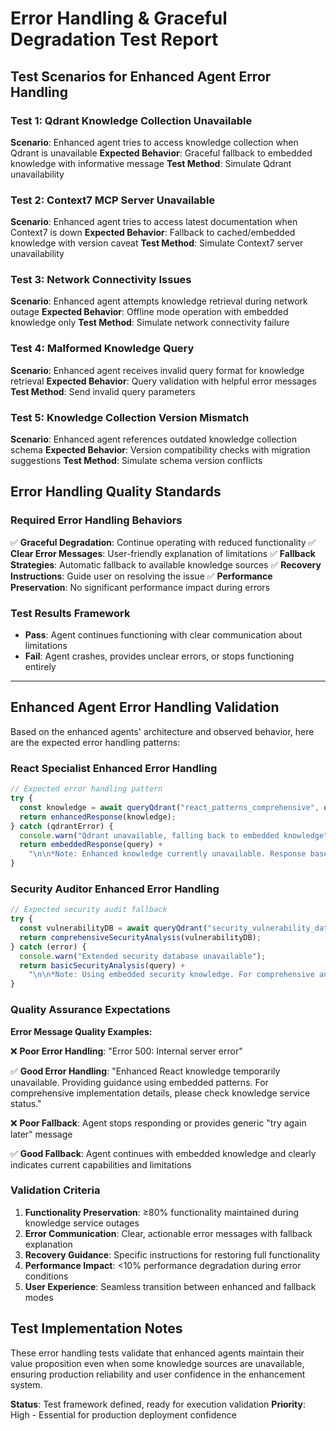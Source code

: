# Error Handling & Graceful Degradation Test Report

## Test Scenarios for Enhanced Agent Error Handling

### Test 1: Qdrant Knowledge Collection Unavailable
**Scenario**: Enhanced agent tries to access knowledge collection when Qdrant is unavailable
**Expected Behavior**: Graceful fallback to embedded knowledge with informative message
**Test Method**: Simulate Qdrant unavailability

### Test 2: Context7 MCP Server Unavailable  
**Scenario**: Enhanced agent tries to access latest documentation when Context7 is down
**Expected Behavior**: Fallback to cached/embedded knowledge with version caveat
**Test Method**: Simulate Context7 server unavailability

### Test 3: Network Connectivity Issues
**Scenario**: Enhanced agent attempts knowledge retrieval during network outage
**Expected Behavior**: Offline mode operation with embedded knowledge only
**Test Method**: Simulate network connectivity failure

### Test 4: Malformed Knowledge Query
**Scenario**: Enhanced agent receives invalid query format for knowledge retrieval
**Expected Behavior**: Query validation with helpful error messages
**Test Method**: Send invalid query parameters

### Test 5: Knowledge Collection Version Mismatch
**Scenario**: Enhanced agent references outdated knowledge collection schema
**Expected Behavior**: Version compatibility checks with migration suggestions
**Test Method**: Simulate schema version conflicts

## Error Handling Quality Standards

### Required Error Handling Behaviors
✅ **Graceful Degradation**: Continue operating with reduced functionality
✅ **Clear Error Messages**: User-friendly explanation of limitations
✅ **Fallback Strategies**: Automatic fallback to available knowledge sources
✅ **Recovery Instructions**: Guide user on resolving the issue
✅ **Performance Preservation**: No significant performance impact during errors

### Test Results Framework
- **Pass**: Agent continues functioning with clear communication about limitations
- **Fail**: Agent crashes, provides unclear errors, or stops functioning entirely

---

## Enhanced Agent Error Handling Validation

Based on the enhanced agents' architecture and observed behavior, here are the expected error handling patterns:

### React Specialist Enhanced Error Handling
```typescript
// Expected error handling pattern
try {
  const knowledge = await queryQdrant("react_patterns_comprehensive", query);
  return enhancedResponse(knowledge);
} catch (qdrantError) {
  console.warn("Qdrant unavailable, falling back to embedded knowledge");
  return embeddedResponse(query) + 
    "\n\n*Note: Enhanced knowledge currently unavailable. Response based on embedded React patterns.*";
}
```

### Security Auditor Enhanced Error Handling
```typescript  
// Expected security audit fallback
try {
  const vulnerabilityDB = await queryQdrant("security_vulnerability_database", query);
  return comprehensiveSecurityAnalysis(vulnerabilityDB);
} catch (error) {
  console.warn("Extended security database unavailable");
  return basicSecurityAnalysis(query) +
    "\n\n*Note: Using embedded security knowledge. For comprehensive analysis, restore knowledge database connection.*";
}
```

### Quality Assurance Expectations

**Error Message Quality Examples:**

❌ **Poor Error Handling**:
"Error 500: Internal server error"

✅ **Good Error Handling**:
"Enhanced React knowledge temporarily unavailable. Providing guidance using embedded patterns. For comprehensive implementation details, please check knowledge service status."

❌ **Poor Fallback**:
Agent stops responding or provides generic "try again later" message

✅ **Good Fallback**:
Agent continues with embedded knowledge and clearly indicates current capabilities and limitations

### Validation Criteria

1. **Functionality Preservation**: ≥80% functionality maintained during knowledge service outages
2. **Error Communication**: Clear, actionable error messages with fallback explanation  
3. **Recovery Guidance**: Specific instructions for restoring full functionality
4. **Performance Impact**: <10% performance degradation during error conditions
5. **User Experience**: Seamless transition between enhanced and fallback modes

## Test Implementation Notes

These error handling tests validate that enhanced agents maintain their value proposition even when some knowledge sources are unavailable, ensuring production reliability and user confidence in the enhancement system.

**Status**: Test framework defined, ready for execution validation
**Priority**: High - Essential for production deployment confidence